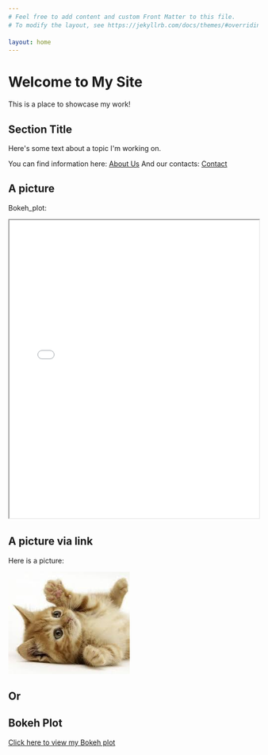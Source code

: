 ```yaml
---
# Feel free to add content and custom Front Matter to this file.
# To modify the layout, see https://jekyllrb.com/docs/themes/#overriding-theme-defaults

layout: home
---
```

# Welcome to My Site

This is a place to showcase my work!

## Section Title
Here's some text about a topic I'm working on. 

You can find information here: [About Us](about.md)
And our contacts: [Contact](contact.md)



## A picture

Bokeh_plot: 

<iframe src="/assets/bokeh_plot.html" width="100%" height="600"></iframe>

## A picture via link

Here is a picture:

![Alt text](/assets/cica.jpg)


## Or


## Bokeh Plot

[Click here to view my Bokeh plot](https://github.com/eszterkovacs17/SDA/assets/bokeh_plot.html)


